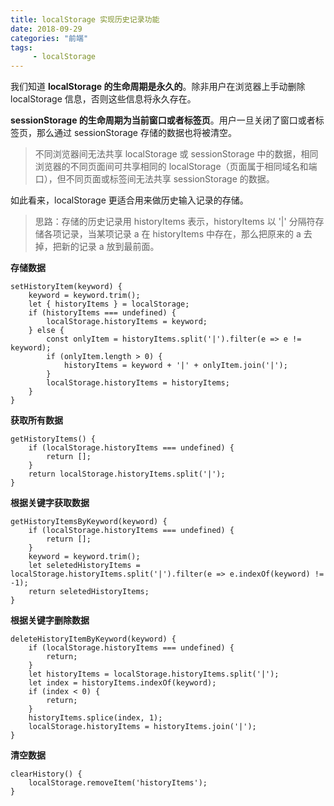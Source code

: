 ```yaml
---
title: localStorage 实现历史记录功能
date: 2018-09-29
categories: "前端"
tags:
     - localStorage
---
```


<meta name="referrer" content="no-referrer">






我们知道 **localStorage 的生命周期是永久的**。除非用户在浏览器上手动删除 localStorage 信息，否则这些信息将永久存在。

**sessionStorage 的生命周期为当前窗口或者标签页**。用户一旦关闭了窗口或者标签页，那么通过 sessionStorage 存储的数据也将被清空。

> 不同浏览器间无法共享 localStorage 或 sessionStorage 中的数据，相同浏览器的不同页面间可共享相同的 localStorage（页面属于相同域名和端口），但不同页面或标签间无法共享 sessionStorage 的数据。


如此看来，localStorage 更适合用来做历史输入记录的存储。

> 思路：存储的历史记录用 historyItems 表示，historyItems 以 '|' 分隔符存储各项记录，当某项记录 a 在 historyItems 中存在，那么把原来的 a 去掉，把新的记录 a 放到最前面。

**存储数据**

```
setHistoryItem(keyword) {
    keyword = keyword.trim();
    let { historyItems } = localStorage;
    if (historyItems === undefined) {
        localStorage.historyItems = keyword;
    } else {
        const onlyItem = historyItems.split('|').filter(e => e != keyword);
        if (onlyItem.length > 0) {
            historyItems = keyword + '|' + onlyItem.join('|');
        }
        localStorage.historyItems = historyItems;
    }
}
```

**获取所有数据**

```
getHistoryItems() {
    if (localStorage.historyItems === undefined) {
        return [];
    }
    return localStorage.historyItems.split('|');
}
```

**根据关键字获取数据**

```
getHistoryItemsByKeyword(keyword) {
    if (localStorage.historyItems === undefined) {
        return [];
    }
    keyword = keyword.trim();
    let seletedHistoryItems = localStorage.historyItems.split('|').filter(e => e.indexOf(keyword) != -1);
    return seletedHistoryItems;
}
```

**根据关键字删除数据**

```
deleteHistoryItemByKeyword(keyword) {
    if (localStorage.historyItems === undefined) {
        return;
    }
    let historyItems = localStorage.historyItems.split('|');
    let index = historyItems.indexOf(keyword);
    if (index < 0) {
        return;
    }
    historyItems.splice(index, 1);
    localStorage.historyItems = historyItems.join('|');
}
```

**清空数据**

```
clearHistory() {
    localStorage.removeItem('historyItems');
}
```